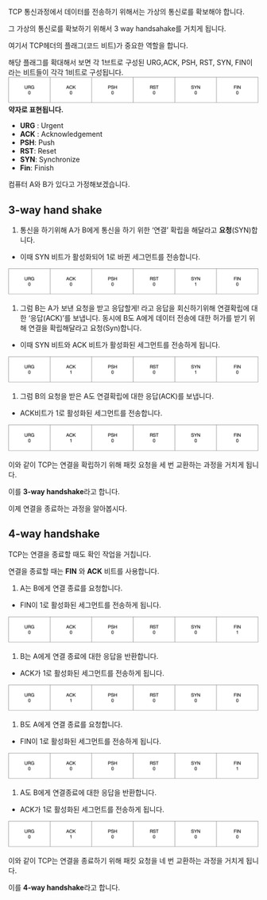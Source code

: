 TCP 통신과정에서 데이터를 전송하기 위해서는 가상의 통신로를 확보해야 합니다.

그 가상의 통신로를 확보하기 위해서 3 way handsahake를 거치게 됩니다.

여기서 TCP헤더의 플래그(코드 비트)가 중요한 역할을 합니다.

해당 플래그를 확대해서 보면 각 1브트로 구성된 URG,ACK, PSH, RST, SYN, FIN이라는 비트들이 각각 1비트로 구성됩니다.
![img_1.png](img_1.png)
**약자로 표현됩니다.**

- **URG** : Urgent
- **ACK** : Acknowledgement
- **PSH**: Push
- **RST**: Reset
- **SYN**: Synchronize
- **Fin**: Finish

컴퓨터 A와 B가 있다고 가정해보겠습니다.

## 3-way hand shake

1. 통신을 하기위해 A가 B에게 통신을 하기 위한 ‘연결’ 확립을 해달라고 **요청**(SYN)합니다.
- 이때 SYN 비트가 활성화되어 1로 바뀐 세그먼트를 전송합니다.

![img.png](img.png)

1. 그럼 B는 A가 보낸 요청을 받고 응답할게! 라고 응답을 회신하기위해 연결확립에 대한 ‘응답(ACK)’를 보냅니다. 동시에 B도 A에게 데이터 전송에 대한 허가를 받기 위해 연결을 확립해달라고 요청(Syn)합니다.
- 이때 SYN 비트와 ACK 비트가 활성화된 세그먼트를 전송하게 됩니다.

![img_2.png](img_2.png)

1. 그럼 B의 요청을 받은 A도 연결확립에 대한 응답(ACK)를 보냅니다.
- ACK비트가 1로 활성화된 세그먼트를 전송합니다.

![img_3.png](img_3.png)

이와 같이 TCP는 연결을 확립하기 위해  패킷 요청을 세 번 교환하는 과정을 거치게 됩니다.

이를 **3-way handshake**라고 합니다.

이제 연결을 종료하는 과정을 알아봅시다.

## 4-way handshake

TCP는 연결을 종료할 때도 확인 작업을 거칩니다.

연결을 종료할 때는 **FIN** 와 **ACK** 비트를 사용합니다.

1. A는 B에게 연결 종료를 요청합니다.
- FIN이 1로 활성화된 세그먼트를 전송하게 됩니다.

![img_4.png](img_4.png)

1. B는 A에게 연결 종료에 대한 응답을 반환합니다.
- ACK가 1로 활성화된 세그먼트를 전송하게 됩니다.

![img_5.png](img_5.png)

1. B도 A에게 연결 종료를 요청합니다.
- FIN이 1로 활성화된 세그먼트를 전송하게 됩니다.

![img_6.png](img_6.png)

1. A도 B에게 연결종료에 대한 응답을 반환합니다.
- ACK가 1로 활성화된 세그먼트를 전송하게 됩니다.

![img_7.png](img_7.png)

이와 같이 TCP는 연결을 종료하기 위해  패킷 요청을 네 번 교환하는 과정을 거치게 됩니다.

이를 **4-way handshake**라고 합니다.